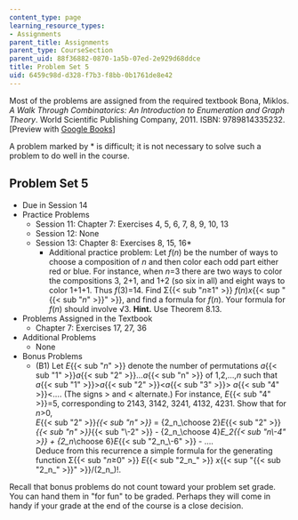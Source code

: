 ```yaml
---
content_type: page
learning_resource_types:
- Assignments
parent_title: Assignments
parent_type: CourseSection
parent_uid: 88f36882-0870-1a5b-07ed-2e929d68ddce
title: Problem Set 5
uid: 6459c98d-d328-f7b3-f8bb-0b1761de8e42
---
```


Most of the problems are assigned from the required textbook Bona, Miklos. _A Walk Through Combinatorics: An Introduction to Enumeration and Graph Theory_. World Scientific Publishing Company, 2011. ISBN: 9789814335232. \[Preview with [Google Books](http://books.google.com/books?id=TzJ2L9ZmlQUC&pg=PAfrontcover)\]

A problem marked by \* is difficult; it is not necessary to solve such a problem to do well in the course.

Problem Set 5
-------------

*   Due in Session 14
*   Practice Problems
    *   Session 11: Chapter 7: Exercises 4, 5, 6, 7, 8, 9, 10, 13
    *   Session 12: None
    *   Session 13: Chapter 8: Exercises 8, 15, 16\*
        *   Additional practice problem: Let _f_(_n_) be the number of ways to choose a composition of _n_ and then color each odd part either red or blue. For instance, when _n_\=3 there are two ways to color the compositions 3, 2+1, and 1+2 (so six in all) and eight ways to color 1+1+1. Thus _f_(3)=14. Find Σ{{< sub "_n_≥1" >}} _f_(_n_)_x_{{< sup "{{< sub \"_n_\" >}}" >}}, and find a formula for _f_(_n_). Your formula for _f_(_n_) should involve √3. **Hint.** Use Theorem 8.13.
*   Problems Assigned in the Textbook
    *   Chapter 7: Exercises 17, 27, 36
*   Additional Problems
    *   None
*   Bonus Problems
    *   (B1) Let _E_{{< sub "_n_" >}} denote the number of permutations _a_{{< sub "1" >}}_a_{{< sub "2" >}}…_a_{{< sub "n" >}} of 1,2,…,_n_ such that _a_{{< sub "1" >}}\>_a_{{< sub "2" >}}\<_a_{{< sub "3" >}}\> _a_{{< sub "4" >}}\<…. (The signs > and \< alternate.) For instance, _E_{{< sub "4" >}}\=5, corresponding to 2143, 3142, 3241, 4132, 4231. Show that for _n_\>0,  
        _E_{{< sub "2" >}}_{{< sub "n" >}}_ = {2_n_\\choose 2}_E_{{< sub "2" >}}_{{< sub "n" >}}_{{< sub "\\-2" >}} - {2_n_\\choose 4}_E_2{{< sub "_n_\\-4" >}} + {2_n_\\choose 6}_E_{{< sub "2_n_\\-6" >}} - ….  
        Deduce from this recurrence a simple formula for the generating function Σ{{< sub "_n_≥0" >}} _E_{{< sub "2_n_" >}} _x_{{< sup "{{< sub \"2_n_\" >}}" >}}/(2_n_)!.

Recall that bonus problems do not count toward your problem set grade. You can hand them in "for fun" to be graded. Perhaps they will come in handy if your grade at the end of the course is a close decision.
